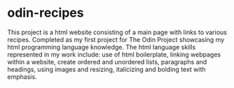 # odin-recipes
This project is a html website consisting of a main page with links to various recipes. Completed as my first project for The Odin Project showcasing my html programming language knowledge. 
The html language skills represented in my work include:  use of html boilerplate, linking webpages within a website, create ordered and unordered lists, paragraphs and headings, using images and resizing, italicizing and bolding text with emphasis.